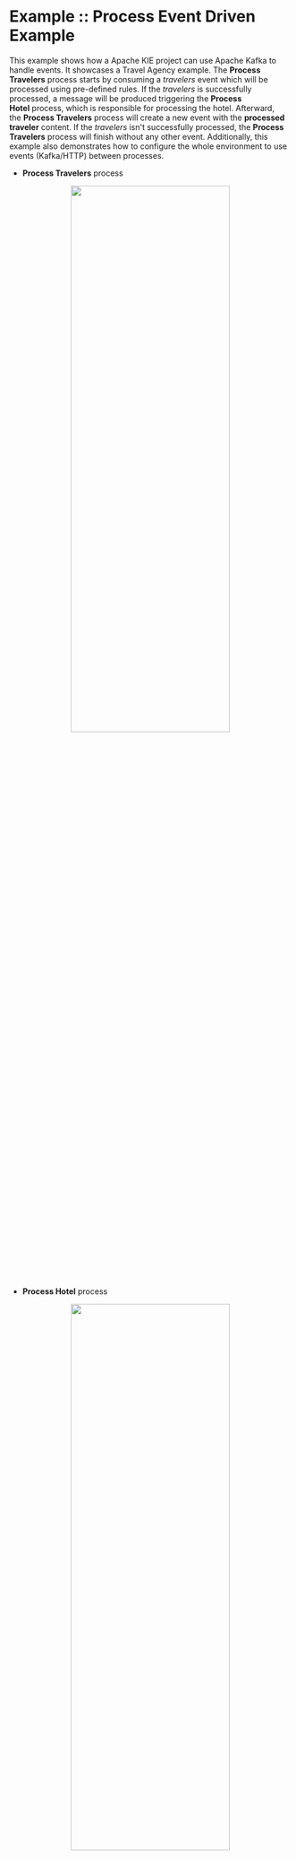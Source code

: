 # Example :: Process Event Driven Example

This example shows how a Apache KIE project can use Apache Kafka to handle events. It showcases a Travel Agency example. The **Process Travelers** process starts by consuming a *travelers* event which will be processed using pre-defined rules. If the *travelers* is successfully processed, a message will be produced triggering the **Process Hotel** process, which is responsible for processing the hotel. Afterward, the **Process Travelers** process will create a new event with the **processed traveler** content. If the *travelers* isn't successfully processed, the **Process Travelers** process will finish without any other event. Additionally, this example also demonstrates how to configure the whole environment to use events (Kafka/HTTP) between processes.

- **Process Travelers** process
<p align="center"><img width=75% height=50% src="docs/images/processHandleTraveler.png"></p>

- **Process Hotel** process
<p align="center"><img width=75% height=50% src="docs/images/processHandleHotel.png"></p>

## Enabling Events

To enable events we must configure our project by adding Maven dependencies to the `pom.xml` and adding properties to the `src/main/resources/application.properties` file.

### Maven dependencies

To enable Kafka messages we must add the following two dependencies in the `pom.xml` file:

- `org.kie.kie-addons-quarkus-messaging`: Quarkus addon that enables Apache KIE runtime to produce and consume messages using the Smallrye Messaging library.
- `io.quarkus.quarkus-smallrye-reactive-messaging-kafka`: Enables connecting Kafka broker using the Smallrye Messaging library for Quarkus.

### Application properties

To produce and/or consume events it's required to add the `channel` configuration to the `application.properties` file. A `channel` is used to produce (`outgoing`) or consume (`incoming`) messages. Each channel will automatically create a Kafka topic with the same name as the `channel`. The configuration follows the structure below:

```
mp.messaging.[outgoing|incoming].{channel-name}.property=value
```

For the `travelers` project, we have three channels, one `incoming` and two `outgoing`:

```
mp.messaging.incoming.travelers.connector=smallrye-kafka
mp.messaging.incoming.travelers.value.deserializer=org.apache.kafka.common.serialization.StringDeserializer
mp.messaging.incoming.travelers.auto.offset.reset=earliest

mp.messaging.outgoing.correlation.connector=smallrye-kafka
mp.messaging.outgoing.correlation.value.serializer=org.apache.kafka.common.serialization.StringSerializer

mp.messaging.outgoing.processedtravelers.connector=smallrye-kafka
mp.messaging.outgoing.processedtravelers.value.serializer=org.apache.kafka.common.serialization.StringSerializer
```

The `incoming` channel is named `travelers` which will be used to start the **Process Travelers** process. The `correlation` will be used to communicate to the **Process Hotel** process, and `processedtravelers` will be used to send the processed traveler information.

For the `hotels` project we have just one `incoming` channel named `correlation`. This channel will be used to receive the message from the **Process Travelers** process and start the **Process Hotel** process:

```
mp.messaging.incoming.correlation.connector=smallrye-kafka
mp.messaging.incoming.correlation.value.deserializer=org.apache.kafka.common.serialization.StringDeserializer
mp.messaging.incoming.correlation.auto.offset.reset=earliest
```

## Infrastructure requirements

To help bootstrapping the Infrastructure Services, the example provides a `docker-compose.yml` file. This quickstart provides two ways of running the example application. In "development" mode, the user can start a Kafka service using `docker-compose` and must run **Process Travelers** and **Process Hotel** processes manually. In "container" mode the `docker-compose` file will start the Kafka service and both processes, requiring the project to be compiled first to generate the process's container images. To use `docker-compose` we must first create a `.env` file in the example root, and it should have the following variables:

```
PROJECT_VERSION=
KAFKA_HOST=
COMPOSE_PROFILES=
```

- `PROJECT_VERSION`: Should be set with the current BAMOE version being used: `PROJECT_VERSION=9.2.1-ibm-0005`
- `KAFKA_HOST`: tells how the processes will find the Kafka service.
- `COMPOSE_PROFILES`: filters which services will run.

### Development mode

For development mode, the `.env` must have the following values:

```
PROJECT_VERSION=9.2.1-ibm-0005
KAFKA_HOST=localhost
COMPOSE_PROFILES=development
```

### Container mode

For container mode, the `.env` must have the following values:

```
PROJECT_VERSION=9.2.1-ibm-0005
KAFKA_HOST=kafka
COMPOSE_PROFILES=container
```

### Handling services

To start the services use the command above:

```bash
docker compose up
```

To stop the services you can hit `CTRL/CMD + C` in your terminal, and to clean up perform the command above:

```bash
docker compose down
```

## Running

### Prerequisites

- Java 17 installed
- Environment variable `JAVA_HOME` set accordingly
- Maven 3.9.6 installed
- Docker and Docker Compose to run the required example infrastructure.

### Compile and Run in local development mode

First, start the Kafka service (["Infrastructure requirements/Development mode"](#development-mode)), and then start the processes in development mode. To do so, open two new terminals, and access the project folder by using the `cd <project_path>` (hotels/travelers) and run the command above in both terminals:

```sh
mvn clean package quarkus:dev -Pdevelopment
```

The **Process Travelers** process will run in the port `8082` and **Process Hotel** process in the port `8081`.

NOTE: With the dev mode of Quarkus you can take advantage of hot reload for business assets like processes, rules, decision tables, and java code. No need to redeploy or restart your running application.

NOTE: Adding the `development` profile also enables the jBPM Dev UI.

### Compile and Run in local JVM mode

First, compile the entire example by running the command above:

```sh
mvn clean package
```

Start the Kafka service (["Infrastructure requirements/Development mode"](#development-mode)), and then open two new terminals to start the processes with the following commands in both terminals:

```sh
# Starts the **Handler Travelers** process
java -jar travelers/target/quarkus-app/quarkus-run.jar

# Starts the **Handler Hotel** process
java -jar hotels/target/quarkus-app/quarkus-run.jar
```

or on Windows:

```sh
# Starts the **Handler Travelers** process
java -jar travelers\target\quarkus-app\quarkus-run.jar

# Starts the **Handler Hotel** process
java -jar hotels\target\quarkus-app\quarkus-run.jar
```

### Compile and Run using Docker compose

To run all services using Docker compose build the example using the "container" profile:

```sh
mvn clean package -Pcontainer
```

After that, start all services (["Infrastructure requirements/Container mode"](#container-mode)) by running:

```sh
docker compose up
```

## Using

Once all services are up and running you can start the **Process Travelers** process by producing a message in Kafka. To do so, open a new terminal, and run the command below to start producing messages in the `travelers` topic.

```sh
docker exec -it process-event-driven-kafka /opt/kafka/bin/kafka-console-producer.sh --broker-list localhost:9092 --topic travelers
```

NOTE: You can also, open two new terminal windows to see the produced messages:

```sh
# To see processedtravelers topic
docker exec -it process-event-driven-kafka /opt/kafka/bin/kafka-console-consumer.sh  --bootstrap-server localhost:9092 --topic processedtravelers
# To see correlation topic
docker exec -it process-event-driven-kafka /opt/kafka/bin/kafka-console-consumer.sh  --bootstrap-server localhost:9092 --topic correlation
```

Paste the **traveler_message_1** in the `travelers` topic, which will start the **Process Travelers** process and two new messages will be produced in the `correlation` (**correlation_message_1**) and `processedtravelers` (**processed_traveler_message_1**) topics:

- **traveler_message_1**
  - One-liner:

```
{"specversion": "1.0", "id": "21627e26-31eb-43e7-8343-92a696fd96b1","source": "", "type": "travelers", "time": "2022-02-24T13:25:16Z", "data": { "firstName": "Jan", "lastName": "Kowalski", "email": "jan.kowalski@example.com", "nationality": "Polish", "hotelId": "1" }}
```

- Formatted:

```json
{
  "specversion": "1.0",
  "id": "21627e26-31eb-43e7-8343-92a696fd96b1",
  "source": "",
  "type": "travelers",
  "time": "2022-02-24T13:25:16Z",
  "data": {
    "firstName": "Jan",
    "lastName": "Kowalski",
    "email": "jan.kowalski@example.com",
    "nationality": "Polish",
    "hotelId": "1"
  }
}
```

- **correlation_message_1**

```json
{
  "specversion": "1.0",
  "id": "794bdc81-1478-4945-a0b6-451272c8df1f",
  "source": "/process/travelers",
  "type": "correlation",
  "time": "2024-11-15T19:44:06.802062866-03:00",
  "kogitoproctype": "BPMN",
  "kogitoprocinstanceid": "014a03a6-0e16-4472-aae3-ff357f15c6f2",
  "kogitoprocist": "Active",
  "kogitoprocversion": "1.0",
  "kogitoprocid": "travelers",
  "data": { "id": "1", "content": "Ibis" }
}
```

- **processed_traveler_message_1**

```json
{
  "specversion": "1.0",
  "id": "fc34211f-7aca-460c-8702-22f43cabb3b8",
  "source": "/process/travelers",
  "type": "processedtravelers",
  "time": "2024-11-15T19:44:06.816989711-03:00",
  "kogitoproctype": "BPMN",
  "kogitoprocinstanceid": "014a03a6-0e16-4472-aae3-ff357f15c6f2",
  "kogitoprocist": "Active",
  "kogitoprocversion": "1.0",
  "kogitoprocid": "travelers",
  "data": {
    "firstName": "Jan",
    "lastName": "Kowalski",
    "email": "jan.kowalski@example.com",
    "nationality": "Polish",
    "hotelId": "1",
    "processed": true
  }
}
```

The **correlation_message** will start the **Process Hotel** process and both processes will end without any errors.

Now, producing the message **traveler_message_2** above in the `travelers` topic, where we change the `hotelId` to `2`, the **Process Travelers** process will produce, again, two new messages in the `correlation` (**correlation_message_2**) and `processedtravelers` (**processed_traveler_message_2**) topics:

- **traveler_message_2**
  - One-liner:

```
{"specversion": "1.0", "id": "21627e26-31eb-43e7-8343-92a696fd96b1","source": "", "type": "travelers", "time": "2022-02-24T13:25:16Z", "data": { "firstName": "Jan", "lastName": "Kowalski", "email": "jan.kowalski@example.com", "nationality": "Polish", "hotelId": "2" }}
```

- Formatted:

```json
{
  "specversion": "1.0",
  "id": "21627e26-31eb-43e7-8343-92a696fd96b1",
  "source": "",
  "type": "travelers",
  "time": "2022-02-24T13:25:16Z",
  "data": {
    "firstName": "Jan",
    "lastName": "Kowalski",
    "email": "jan.kowalski@example.com",
    "nationality": "Polish",
    "hotelId": "2"
  }
}
```

- **correlation_message_2**

```json
{
  "specversion": "1.0",
  "id": "5c4c9dc7-dfba-47c6-b972-24ecefbe7559",
  "source": "/process/travelers",
  "type": "correlation",
  "time": "2024-11-15T19:45:49.713846417-03:00",
  "kogitoproctype": "BPMN",
  "kogitoprocinstanceid": "a6de881a-aad3-47b2-ad46-482a29393377",
  "kogitoprocist": "Active",
  "kogitoprocversion": "1.0",
  "kogitoprocid": "travelers",
  "data": { "id": "2", "content": "Ibis" }
}
```

- **processed_traveler_message_2**

```json
{
  "specversion": "1.0",
  "id": "50795b4d-844e-40cf-b469-55f5070e5fb9",
  "source": "/process/travelers",
  "type": "processedtravelers",
  "time": "2024-11-15T19:45:49.715694147-03:00",
  "kogitoproctype": "BPMN",
  "kogitoprocinstanceid": "a6de881a-aad3-47b2-ad46-482a29393377",
  "kogitoprocist": "Active",
  "kogitoprocversion": "1.0",
  "kogitoprocid": "travelers",
  "data": {
    "firstName": "Jan",
    "lastName": "Kowalski",
    "email": "jan.kowalski@example.com",
    "nationality": "Polish",
    "hotelId": "2",
    "processed": true
  }
}
```

However, the **Process Hotel** will not start and we will have a error log. The **Process Hotel** process uses the "Correlation" feature, which will only start if it receives a message with an specific value. In this case, it expects the `hotelId` with value `1`. The **Process Hotel** will finish without any error.

<div style="text-align:center">
   <figure>
      <img width=75%  src="docs/images/correlation_setup.png" alt="Correlation setup in Process Hotel">
      <br/>
      <figcaption>Correlation setup in Process Hotel</figcaption>
   </figure>
</div>

<div style="text-align:center">
   <figure>
      <img width=75%  src="docs/images/correlation_usage.png" alt="Correlation usage in Process Hotel">
      <br/>
      <figcaption>Correlation usage in Process Hotel</figcaption>
   </figure>
</div>

At least, producing the **travelers_message_3** above in the `travelers` topic, where in change the `nationality` to `"American"`, the **Process Travelers** process will not process the traveler, and will not produce any other message. This happens because it uses the rules of the `travelers.drl` which expects a traveler that are not with `nationality: "American"`.

- **traveler_message_3**
  - One-liner:

```
{"specversion": "1.0", "id": "21627e26-31eb-43e7-8343-92a696fd96b1","source": "", "type": "travelers", "time": "2022-02-24T13:25:16Z", "data": { "firstName": "Jan", "lastName": "Kowalski", "email": "jan.kowalski@example.com", "nationality": "American", "hotelId": "1" }}
```

- Formatted:

```json
{
  "specversion": "1.0",
  "id": "21627e26-31eb-43e7-8343-92a696fd96b1",
  "source": "",
  "type": "travelers",
  "time": "2022-02-24T13:25:16Z",
  "data": {
    "firstName": "Jan",
    "lastName": "Kowalski",
    "email": "jan.kowalski@example.com",
    "nationality": "American",
    "hotelId": "1"
  }
}
```

### OpenAPI (Swagger) documentation

[Specification at swagger.io](https://swagger.io/docs/specification/about/)

You can take a look at the [OpenAPI definition](http://localhost:8082/openapi?format=json) - automatically generated and included in this service - to determine all available operations exposed by this service. For easy readability you can visualize the OpenAPI definition file using a UI tool like for example available [Swagger UI](https://editor.swagger.io).

In addition, various clients to interact with this service can be easily generated using this OpenAPI definition.

When running in either Quarkus Development or Native mode, we also leverage the [Quarkus OpenAPI extension](https://quarkus.io/guides/openapi-swaggerui#use-swagger-ui-for-development) that exposes [Swagger UI](http://localhost:8082/swagger-ui/) that you can use to look at available REST endpoints and send test requests.

---

Apache KIE (incubating) is an effort undergoing incubation at The Apache Software
Foundation (ASF), sponsored by the name of Apache Incubator. Incubation is
required of all newly accepted projects until a further review indicates that
the infrastructure, communications, and decision making process have stabilized
in a manner consistent with other successful ASF projects. While incubation
status is not necessarily a reflection of the completeness or stability of the
code, it does indicate that the project has yet to be fully endorsed by the ASF.

Some of the incubating project’s releases may not be fully compliant with ASF
policy. For example, releases may have incomplete or un-reviewed licensing
conditions. What follows is a list of known issues the project is currently
aware of (note that this list, by definition, is likely to be incomplete):

- Hibernate, an LGPL project, is being used. Hibernate is in the process of
  relicensing to ASL v2
- Some files, particularly test files, and those not supporting comments, may
  be missing the ASF Licensing Header

If you are planning to incorporate this work into your product/project, please
be aware that you will need to conduct a thorough licensing review to determine
the overall implications of including this work. For the current status of this
project through the Apache Incubator visit:
https://incubator.apache.org/projects/kie.html
